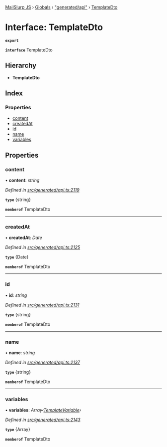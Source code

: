 [MailSlurp JS](../README.md) › [Globals](../globals.md) › ["generated/api"](../modules/_generated_api_.md) › [TemplateDto](_generated_api_.templatedto.md)

# Interface: TemplateDto

**`export`** 

**`interface`** TemplateDto

## Hierarchy

* **TemplateDto**

## Index

### Properties

* [content](_generated_api_.templatedto.md#content)
* [createdAt](_generated_api_.templatedto.md#createdat)
* [id](_generated_api_.templatedto.md#id)
* [name](_generated_api_.templatedto.md#name)
* [variables](_generated_api_.templatedto.md#variables)

## Properties

###  content

• **content**: *string*

*Defined in [src/generated/api.ts:2119](https://github.com/mailslurp/mailslurp-client-ts-js/blob/7518dcd/src/generated/api.ts#L2119)*

**`type`** {string}

**`memberof`** TemplateDto

___

###  createdAt

• **createdAt**: *Date*

*Defined in [src/generated/api.ts:2125](https://github.com/mailslurp/mailslurp-client-ts-js/blob/7518dcd/src/generated/api.ts#L2125)*

**`type`** {Date}

**`memberof`** TemplateDto

___

###  id

• **id**: *string*

*Defined in [src/generated/api.ts:2131](https://github.com/mailslurp/mailslurp-client-ts-js/blob/7518dcd/src/generated/api.ts#L2131)*

**`type`** {string}

**`memberof`** TemplateDto

___

###  name

• **name**: *string*

*Defined in [src/generated/api.ts:2137](https://github.com/mailslurp/mailslurp-client-ts-js/blob/7518dcd/src/generated/api.ts#L2137)*

**`type`** {string}

**`memberof`** TemplateDto

___

###  variables

• **variables**: *Array‹[TemplateVariable](../modules/_generated_api_.templatevariable.md)›*

*Defined in [src/generated/api.ts:2143](https://github.com/mailslurp/mailslurp-client-ts-js/blob/7518dcd/src/generated/api.ts#L2143)*

**`type`** {Array<TemplateVariable>}

**`memberof`** TemplateDto
